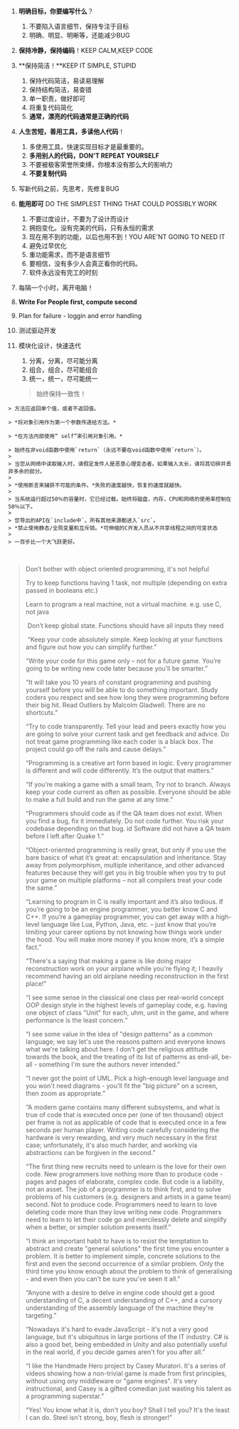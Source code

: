 1. **明确目标，你要编写什么**？

   1. 不要陷入语言细节，保持专注于目标
   2. 明确、明显、明晰等，还能减少BUG

2. **保持冷静，保持编码**！KEEP CALM,KEEP CODE

3. **保持简洁！**KEEP IT SIMPLE, STUPID

   1. 保持代码简洁，易读易理解
   2. 保持结构简洁，易查错
   3. 单一职责，做好即可
   4. 将重复代码简化
   5. **通常，漂亮的代码通常是正确的代码**

4. **人生苦短，善用工具，多读他人代码**！

   1. 多使用工具，快速实现目标才是最重要的。
   2. **多用别人的代码，DON'T REPEAT YOURSELF**
   3. 不要被极客荣誉所束缚，你根本没有那么大的影响力
   4. **不要复制代码**

5. 写新代码之前，先思考，先修复BUG

6. **能用即可** DO THE SIMPLEST THING THAT COULD POSSIBLY WORK

   1. 不要过度设计，不要为了设计而设计
   2. 拥抱变化。没有完美的代码，只有永恒的需求
   3. 现在用不到的功能，以后也用不到！YOU ARE'NT GOING TO NEED IT
   4. 避免过早优化
   5. 重功能需求，而不是语言细节
   6. 要相信，没有多少人会真正看你的代码。
   7. 软件永远没有完工的时刻

7. 每隔一个小时，离开电脑！

8. **Write For People first, compute second**

9. Plan for failure - loggin and error handling

10. 测试驱动开发

11. 模块化设计，快速迭代

    1. 分离，分离，尽可能分离
    2. 组合，组合，尽可能组合
    3. 统一，统一，尽可能统一

    > 始终保持一致性！
>
    > 方法应返回单个值，或者不返回值。
>
    > *将对象引用作为第一个参数传递给方法。*
>
    > *在方法内部使用“ self”来引用对象引用。*
>
    > 始终在非void函数中使用`return`（永远不要在void函数中使用`return`）。
    >
    > 当您从网络中读取输入时，请假定发件人是恶意心理变态者。如果输入太长，请将其切碎并丢弃多余的部分。
    >
    > *使用断言来捕获不可能的条件。*失败的速度越快，恢复的速度就越快。
    >
    > 当系统运行超过50％的容量时，它已经过载。始终将磁盘，内存，CPU和网络的使用率控制在50％以下。
    >
    > 您导出的API在`include中`。所有其他来源都进入`src`。
    > *禁止使用静态/全局变量和互斥锁。*可伸缩的C开发人员从不共享线程之间的可变状态
    >
    > 一百步比一个大飞跃更好。

​    

>  Don’t bother with object oriented programming, it's not helpful    
>
>  Try to keep functions having 1 task, not multiple (depending on extra passed in booleans etc.)
>
>   Learn to program a real machine, not a virtual machine. e.g. use C, not java  
>
> ​    Don’t keep global state. Functions should have all inputs they need
>
> ​    “Keep your code absolutely simple. Keep looking at your functions and figure out how you can simplify further.” 
>
> “Write your code for this game only – not for a future game. You’re going to be writing new code later because you’ll be smarter.” 
>
> “It will take you 10 years of constant programming and pushing yourself before you will be able to do something important. Study coders you respect and see how long they were programming before their big hit. Read Outliers by Malcolm Gladwell. There are no shortcuts.”     
>
> “Try to code transparently. Tell your lead and peers exactly how you are going to solve your current task and get feedback and advice. Do not treat game programming like each coder is a black box. The project could go off the rails and cause delays.”     
>
> “Programming is a creative art form based in logic. Every programmer is different and will code differently. It’s the output that matters.” 
>
> “If you’re making a game with a small team, Try not to branch. Always keep your code current as often as possible. Everyone should be able to make a full build and run the game at any time.” 
>
> “Programmers should code as if the QA team does not exist. When you find a bug, fix it immediately. Do not code further. You risk your codebase depending on that bug. id Software did not have a QA team before I left after Quake 1.” 
>
> “Object-oriented programming is really great, but only if you use the bare basics of what it’s great at: encapsulation and inheritance. Stay away from polymorphism, multiple inheritance, and other advanced features because they will get you in big trouble when you try to put your game on multiple platforms – not all compilers treat your code the same.”
>
>  “Learning to program in C is really important and it’s also tedious. If you’re going to be an engine programmer, you better know C and C++. If you’re a gameplay programmer, you can get away with a high-level language like Lua, Python, Java, etc. – just know that you’re limiting your career options by not knowing how things work under the hood. You will make more money if you know more, it’s a simple fact.”
>
> “There's a saying that making a game is like doing major reconstruction work on your airplane while you're flying it; I heavily recommend having an old airplane needing reconstruction in the first place!” 
>
> “I see some sense in the classical one class per real-world concept OOP design style in the highest levels of gameplay code, e.g. having one object of class "Unit" for each, uhm, unit in the game, and where performance is the least concern.” 
>
> “I see some value in the idea of "design patterns" as a common language; we say let's use the reasons pattern and everyone knows what we're talking about here. I don't get the religious attitude towards the book, and the treating of its list of patterns as end-all, be-all - something I'm sure the authors never intended.” 
>
> “I never got the point of UML. Pick a high-enough level language and you won't need diagrams - you'll fit the "big picture" on a screen, then zoom as appropriate.” 
>
> “A modern game contains many different subsystems, and what is true of code that is executed once per (one of ten thousand) object per frame is not as applicable of code that is executed once in a few seconds per human player. Writing code carefully considering the hardware is very rewarding, and very much necessary in the first case; unfortunately, it's also much harder, and working via abstractions can be forgiven in the second.” 
>
> “The first thing new recruits need to unlearn is the love for their own code. New programmers love nothing more than to produce code - pages and pages of elaborate, complex code. But code is a liability, not an asset. The job of a programmer is to think first, and to solve problems of his customers (e.g. designers and artists in a game team) second. Not to produce code. Programmers need to learn to love deleting code more than they love writing new code. Programmers need to learn to let their code go and mercilessly delete and simplify when a better, or simpler solution presents itself.” 
>
> “I think an important habit to have is to resist the temptation to abstract and create "general solutions" the first time you encounter a problem. It is better to implement simple, concrete solutions to the first and even the second occurrence of a similar problem. Only the third time you know enough about the problem to think of generalising - and even then you can't be sure you've seen it all.” 
>
> “Anyone with a desire to delve in engine code should get a good understanding of C, a decent understanding of C++, and a cursory understanding of the assembly language of the machine they're targeting.” 
>
> “Nowadays it's hard to evade JavaScript - it's not a very good language, but it's ubiquitous in large portions of the IT industry. C# is also a good bet, being embedded in Unity and also potentially useful in the real world, if you decide games aren't for you after all.” 
>
> “I like the Handmade Hero project by Casey Muratori. It's a series of videos showing how a non-trivial game is made from first principles, without using _any_ middleware or "game engines". It's very instructional, and Casey is a gifted comedian just wasting his talent as a programming superstar.” 
>
> “Yes! You know what it is, don't you boy? Shall I tell you? It's the least I can do. Steel isn't strong, boy, flesh is stronger!” 